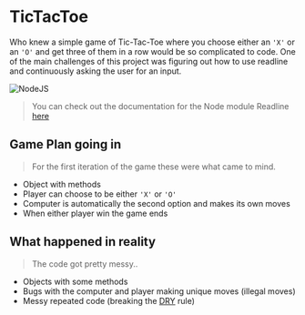 # TicTacToe 

Who knew a simple game of Tic-Tac-Toe where you choose either an `'X'` or an `'O'` and get three of them in a row would be so complicated to code. One of the main challenges of this project was figuring out how to use readline and continuously asking the user for an input. 

![NodeJS](https://cdn-images-1.medium.com/max/1600/1*q9ww_u32hhpMaA-Q_s1ujw.png)

> You can check out the documentation for the Node module Readline [here](https://nodejs.org/api/readline.html)

## Game Plan going in
> For the first iteration of the game these were what came to mind.
* Object with methods
* Player can choose to be either `'X'` or `'O'`
* Computer is automatically the second option and makes its own moves
* When either player win the game ends

## What happened in reality
> The code got pretty messy..
* Objects with some methods 
* Bugs with the computer and player making unique moves (illegal moves)
* Messy repeated code (breaking the [DRY](https://en.wikipedia.org/wiki/Don%27t_repeat_yourself) rule)

